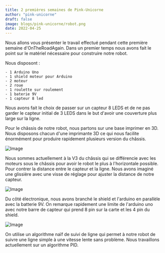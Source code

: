 ```yaml
---
title: 2 premières semaines de Pink-Unicorne
author: "pink-unicorne"
draft: false
image: blogs/pink-unicorne/robot.png
date: 2022-04-25
---
```

Nous allons vous présenter le travail effectué pendant cette première semaine d'OnTheRoadAgain.
Dans un premier temps nous avons fait le point sur le matériel nécessaire pour construire notre robot. 

Nous disposont :

	- 1 Arduino Uno
	- 1 shield moteur pour Arduino
	- 2 moteur 
	- 2 roue 
	- 1 roulette sur roulement 
	- 1 baterie 9V
	- 1 capteur 8 led
	
Nous avons fait le choix de passer sur un capteur 8 LEDS et de ne pas garder le capteur initial de 3 LEDS dans le but d'avoir une couverture plus large sur la ligne. 

Pour le châssis de notre robot, nous partons sur une base imprimer en 3D. Nous disposons chacun d'une imprimante 3D ce qui nous facilite énormément pour produire rapidement plusieurs version du châssis. 

![Image](../robot2.png)

Nous sommes actuellement à la V3 du châssis qui se différencie avec les moteurs sous le châssis pour avoir le robot le plus à l'horizontale possible. Pour contrer la distance entre le capteur et la ligne. Nous avons imaginé une glissière avec une visse de réglage pour ajuster la distance de notre capteur. 

![Image](../photoRobot.jpg)

Du côté électronique, nous avons branché le shield et l'arduino en parallèle avec la batterie 9V. On remarque rapidement une limite de l'arduino uno avec notre barre de capteur qui prend 8 pin sur la carte et les 4 pin du shield. 

![Image](../Schema_electrique.jpg)

On utilise un algorithme naïf de suivi de ligne qui permet à notre robot de suivre une ligne simple à une vitesse lente sans problème. Nous travaillons actuellement sur un algorithme PID. 

